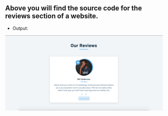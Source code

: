 ## Above you will find the source code for the reviews section of a website.

- Output:

![output](./output.png)
